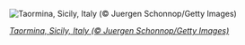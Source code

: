 
![Taormina, Sicily, Italy (© Juergen Schonnop/Getty Images)](https://cn.bing.com//th?id=OHR.Taormina_EN-US5716711058_1920x1080.jpg&rf=LaDigue_1920x1080.jpg&pid=hp)

*[Taormina, Sicily, Italy (© Juergen Schonnop/Getty Images)](https://www.bing.com/search?q=taormina+sicily&form=hpcapt&filters=HpDate%3a%2220210127_0800%22)*

